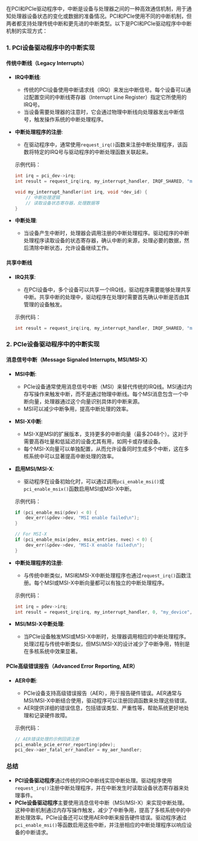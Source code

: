 在PCI和PCIe驱动程序中，中断是设备与处理器之间的一种高效通信机制，用于通知处理器设备状态的变化或数据的准备情况。PCI和PCIe使用不同的中断机制，但两者都支持处理传统中断和更先进的中断类型。以下是PCI和PCIe驱动程序中中断机制的实现方式：

### **1. PCI设备驱动程序中的中断实现**

#### **传统中断线（Legacy Interrupts）**
- **IRQ中断线**:
    - 传统的PCI设备使用中断请求线（IRQ）来发出中断信号。每个设备可以通过配置空间的中断线寄存器（Interrupt Line Register）指定它所使用的IRQ号。
    - 当设备需要处理器的注意时，它会通过物理中断线向处理器发出中断信号，触发操作系统的中断处理程序。

- **中断处理程序的注册**:
    - 在驱动程序中，通常使用`request_irq()`函数来注册中断处理程序，该函数将特定的IRQ号与驱动程序的中断处理函数关联起来。

  示例代码：
  ```c
  int irq = pci_dev->irq;
  int result = request_irq(irq, my_interrupt_handler, IRQF_SHARED, "my_device", dev_id);

  void my_interrupt_handler(int irq, void *dev_id) {
      // 中断处理逻辑
      // 读取设备状态寄存器，处理数据等
  }
  ```

- **中断处理**:
    - 当设备产生中断时，处理器会调用注册的中断处理程序。驱动程序的中断处理程序读取设备的状态寄存器，确认中断的来源，处理必要的数据，然后清除中断状态，允许设备继续工作。

#### **共享中断线**
- **IRQ共享**:
    - 在PCI设备中，多个设备可以共享一个IRQ线，驱动程序需要能够处理共享中断。共享中断的处理中，驱动程序在处理时需要首先确认中断是否由其管理的设备触发。

  示例代码：
  ```c
  int result = request_irq(irq, my_interrupt_handler, IRQF_SHARED, "my_device", dev_id);
  ```

### **2. PCIe设备驱动程序中的中断实现**

#### **消息信号中断（Message Signaled Interrupts, MSI/MSI-X）**
- **MSI中断**:
    - PCIe设备通常使用消息信号中断（MSI）来替代传统的IRQ线。MSI通过内存写操作来触发中断，而不是通过物理中断线。每个MSI消息包含一个中断向量，处理器通过这个向量识别具体的中断来源。
    - MSI可以减少中断争用，提高中断处理的效率。

- **MSI-X中断**:
    - MSI-X是MSI的扩展版本，支持更多的中断向量（最多2048个）。这对于需要高吞吐量和低延迟的设备尤其有用，如网卡或存储设备。
    - 每个MSI-X向量可以单独配置，从而允许设备同时生成多个中断，这在多核系统中可以显著提高中断处理的效率。

- **启用MSI/MSI-X**:
    - 驱动程序在设备初始化时，可以通过调用`pci_enable_msi()`或`pci_enable_msix()`函数启用MSI或MSI-X中断。

  示例代码：
  ```c
  if (pci_enable_msi(pdev) < 0) {
      dev_err(&pdev->dev, "MSI enable failed\n");
  }

  // For MSI-X
  if (pci_enable_msix(pdev, msix_entries, nvec) < 0) {
      dev_err(&pdev->dev, "MSI-X enable failed\n");
  }
  ```

- **中断处理程序的注册**:
    - 与传统中断类似，MSI和MSI-X中断处理程序也通过`request_irq()`函数注册。每个MSI或MSI-X中断向量都可以有独立的中断处理程序。

  示例代码：
  ```c
  int irq = pdev->irq;
  int result = request_irq(irq, my_interrupt_handler, 0, "my_device", dev_id);
  ```

- **MSI/MSI-X中断处理**:
    - 当PCIe设备触发MSI或MSI-X中断时，处理器调用相应的中断处理程序。处理过程与传统中断类似，但MSI/MSI-X的设计减少了中断争用，特别是在多核系统中效果显著。

#### **PCIe高级错误报告（Advanced Error Reporting, AER）**
- **AER中断**:
    - PCIe设备支持高级错误报告（AER），用于报告硬件错误。AER通常与MSI/MSI-X中断结合使用，驱动程序可以注册回调函数来处理这些错误。
    - AER提供详细的错误信息，包括错误类型、严重性等，帮助系统更好地处理和记录硬件故障。

  示例代码：
  ```c
  // AER错误处理的示例回调注册
  pci_enable_pcie_error_reporting(pdev);
  pci_dev->aer_fatal_err_handler = my_aer_handler;
  ```

### **总结**

- **PCI设备驱动程序**通过传统的IRQ中断线实现中断处理。驱动程序使用`request_irq()`注册中断处理程序，并在中断发生时读取设备状态寄存器来处理事件。
- **PCIe设备驱动程序**主要使用消息信号中断（MSI/MSI-X）来实现中断处理。这种中断机制通过内存写操作触发，减少了中断争用，提高了多核系统中的中断处理效率。PCIe设备还可以使用AER中断来报告硬件错误。驱动程序通过`pci_enable_msi()`等函数启用这些中断，并注册相应的中断处理程序以响应设备的中断请求。